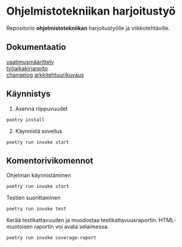 # Ohjelmistotekniikan harjoitustyö
Repositorio **ohjelmistotekniikan** harjoitustyölle ja
viikkotehtäville.

## **Dokumentaatio**
[vaatimusmäärittely](dokumentaatio/vaatimusmaarittely.md)\
[työaikakirjanpito](dokumentaatio/tuntikirjanpito.md)\
[changelog](dokumentaatio/changelog.md)
[arkkitehtuurikuvaus](dokumentaatio/arkkitehtuuri.md)

## **Käynnistys**
1. Asenna riippuvuudet
```
poetry install
```

2. Käynnistä sovellus
```
poetry run invoke start
```

## **Komentorivikomennot**
Ohjelman käynnistäminen
```
poetry run invoke start
```

Testien suorittaminen
```
poetry run invoke test
```

Kerää testikattavuuden ja muodostaa testikattavuusraportin.
HTML-muotoisen raportin voi avata selaimessa.
```
poetry run invoke coverage-report
```
